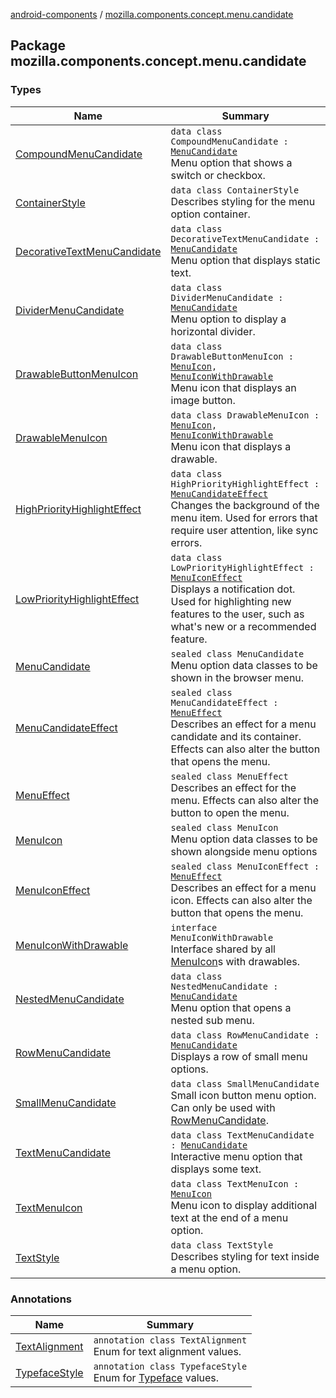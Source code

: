 [android-components](../index.md) / [mozilla.components.concept.menu.candidate](./index.md)

## Package mozilla.components.concept.menu.candidate

### Types

| Name | Summary |
|---|---|
| [CompoundMenuCandidate](-compound-menu-candidate/index.md) | `data class CompoundMenuCandidate : `[`MenuCandidate`](-menu-candidate/index.md)<br>Menu option that shows a switch or checkbox. |
| [ContainerStyle](-container-style/index.md) | `data class ContainerStyle`<br>Describes styling for the menu option container. |
| [DecorativeTextMenuCandidate](-decorative-text-menu-candidate/index.md) | `data class DecorativeTextMenuCandidate : `[`MenuCandidate`](-menu-candidate/index.md)<br>Menu option that displays static text. |
| [DividerMenuCandidate](-divider-menu-candidate/index.md) | `data class DividerMenuCandidate : `[`MenuCandidate`](-menu-candidate/index.md)<br>Menu option to display a horizontal divider. |
| [DrawableButtonMenuIcon](-drawable-button-menu-icon/index.md) | `data class DrawableButtonMenuIcon : `[`MenuIcon`](-menu-icon.md)`, `[`MenuIconWithDrawable`](-menu-icon-with-drawable/index.md)<br>Menu icon that displays an image button. |
| [DrawableMenuIcon](-drawable-menu-icon/index.md) | `data class DrawableMenuIcon : `[`MenuIcon`](-menu-icon.md)`, `[`MenuIconWithDrawable`](-menu-icon-with-drawable/index.md)<br>Menu icon that displays a drawable. |
| [HighPriorityHighlightEffect](-high-priority-highlight-effect/index.md) | `data class HighPriorityHighlightEffect : `[`MenuCandidateEffect`](-menu-candidate-effect.md)<br>Changes the background of the menu item. Used for errors that require user attention, like sync errors. |
| [LowPriorityHighlightEffect](-low-priority-highlight-effect/index.md) | `data class LowPriorityHighlightEffect : `[`MenuIconEffect`](-menu-icon-effect.md)<br>Displays a notification dot. Used for highlighting new features to the user, such as what's new or a recommended feature. |
| [MenuCandidate](-menu-candidate/index.md) | `sealed class MenuCandidate`<br>Menu option data classes to be shown in the browser menu. |
| [MenuCandidateEffect](-menu-candidate-effect.md) | `sealed class MenuCandidateEffect : `[`MenuEffect`](-menu-effect.md)<br>Describes an effect for a menu candidate and its container. Effects can also alter the button that opens the menu. |
| [MenuEffect](-menu-effect.md) | `sealed class MenuEffect`<br>Describes an effect for the menu. Effects can also alter the button to open the menu. |
| [MenuIcon](-menu-icon.md) | `sealed class MenuIcon`<br>Menu option data classes to be shown alongside menu options |
| [MenuIconEffect](-menu-icon-effect.md) | `sealed class MenuIconEffect : `[`MenuEffect`](-menu-effect.md)<br>Describes an effect for a menu icon. Effects can also alter the button that opens the menu. |
| [MenuIconWithDrawable](-menu-icon-with-drawable/index.md) | `interface MenuIconWithDrawable`<br>Interface shared by all [MenuIcon](-menu-icon.md)s with drawables. |
| [NestedMenuCandidate](-nested-menu-candidate/index.md) | `data class NestedMenuCandidate : `[`MenuCandidate`](-menu-candidate/index.md)<br>Menu option that opens a nested sub menu. |
| [RowMenuCandidate](-row-menu-candidate/index.md) | `data class RowMenuCandidate : `[`MenuCandidate`](-menu-candidate/index.md)<br>Displays a row of small menu options. |
| [SmallMenuCandidate](-small-menu-candidate/index.md) | `data class SmallMenuCandidate`<br>Small icon button menu option. Can only be used with [RowMenuCandidate](-row-menu-candidate/index.md). |
| [TextMenuCandidate](-text-menu-candidate/index.md) | `data class TextMenuCandidate : `[`MenuCandidate`](-menu-candidate/index.md)<br>Interactive menu option that displays some text. |
| [TextMenuIcon](-text-menu-icon/index.md) | `data class TextMenuIcon : `[`MenuIcon`](-menu-icon.md)<br>Menu icon to display additional text at the end of a menu option. |
| [TextStyle](-text-style/index.md) | `data class TextStyle`<br>Describes styling for text inside a menu option. |

### Annotations

| Name | Summary |
|---|---|
| [TextAlignment](-text-alignment/index.md) | `annotation class TextAlignment`<br>Enum for text alignment values. |
| [TypefaceStyle](-typeface-style/index.md) | `annotation class TypefaceStyle`<br>Enum for [Typeface](#) values. |

